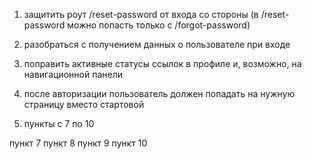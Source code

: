 1. защитить роут /reset-password от входа со стороны (в /reset-password можно попасть только с /forgot-password)
2. разобраться с получением данных о пользователе при входе
3. поправить активные статусы ссылок в профиле и, возможно, на навигационной панели

4. после авторизации пользователь должен попадать на нужную страницу вместо стартовой

5. пункты с 7 по 10

пункт 7
пункт 8
пункт 9
пункт 10
